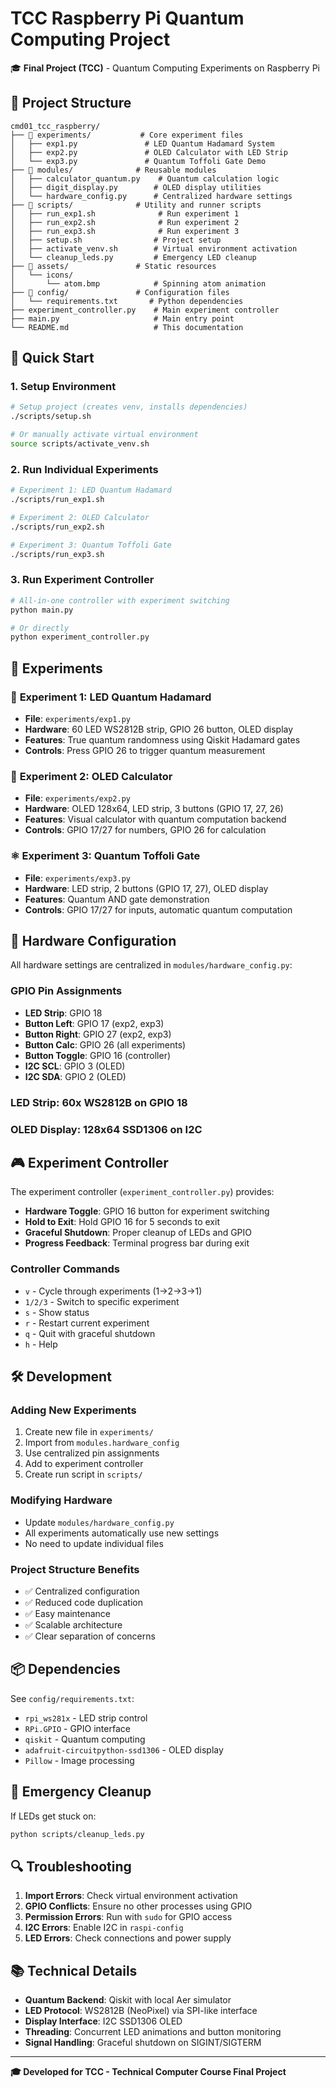 # TCC Raspberry Pi Quantum Computing Project

🎓 **Final Project (TCC)** - Quantum Computing Experiments on Raspberry Pi

## 📁 Project Structure

```
cmd01_tcc_raspberry/
├── 📁 experiments/           # Core experiment files
│   ├── exp1.py               # LED Quantum Hadamard System
│   ├── exp2.py               # OLED Calculator with LED Strip
│   └── exp3.py               # Quantum Toffoli Gate Demo
├── 📁 modules/              # Reusable modules
│   ├── calculator_quantum.py    # Quantum calculation logic
│   ├── digit_display.py        # OLED display utilities
│   └── hardware_config.py      # Centralized hardware settings
├── 📁 scripts/              # Utility and runner scripts
│   ├── run_exp1.sh              # Run experiment 1
│   ├── run_exp2.sh              # Run experiment 2
│   ├── run_exp3.sh              # Run experiment 3
│   ├── setup.sh                # Project setup
│   ├── activate_venv.sh        # Virtual environment activation
│   └── cleanup_leds.py         # Emergency LED cleanup
├── 📁 assets/               # Static resources
│   └── icons/
│       └── atom.bmp            # Spinning atom animation
├── 📁 config/               # Configuration files
│   └── requirements.txt       # Python dependencies
├── experiment_controller.py    # Main experiment controller
├── main.py                     # Main entry point
└── README.md                   # This documentation
```

## 🚀 Quick Start

### 1. **Setup Environment**
```bash
# Setup project (creates venv, installs dependencies)
./scripts/setup.sh

# Or manually activate virtual environment
source scripts/activate_venv.sh
```

### 2. **Run Individual Experiments**
```bash
# Experiment 1: LED Quantum Hadamard
./scripts/run_exp1.sh

# Experiment 2: OLED Calculator
./scripts/run_exp2.sh

# Experiment 3: Quantum Toffoli Gate
./scripts/run_exp3.sh
```

### 3. **Run Experiment Controller**
```bash
# All-in-one controller with experiment switching
python main.py

# Or directly
python experiment_controller.py
```

## 🧪 Experiments

### 🎰 **Experiment 1: LED Quantum Hadamard**
- **File**: `experiments/exp1.py`
- **Hardware**: 60 LED WS2812B strip, GPIO 26 button, OLED display
- **Features**: True quantum randomness using Qiskit Hadamard gates
- **Controls**: Press GPIO 26 to trigger quantum measurement

### 🧮 **Experiment 2: OLED Calculator**
- **File**: `experiments/exp2.py`
- **Hardware**: OLED 128x64, LED strip, 3 buttons (GPIO 17, 27, 26)
- **Features**: Visual calculator with quantum computation backend
- **Controls**: GPIO 17/27 for numbers, GPIO 26 for calculation

### ⚛️ **Experiment 3: Quantum Toffoli Gate**
- **File**: `experiments/exp3.py`
- **Hardware**: LED strip, 2 buttons (GPIO 17, 27), OLED display
- **Features**: Quantum AND gate demonstration
- **Controls**: GPIO 17/27 for inputs, automatic quantum computation

## 🔧 Hardware Configuration

All hardware settings are centralized in `modules/hardware_config.py`:

### **GPIO Pin Assignments**
- **LED Strip**: GPIO 18
- **Button Left**: GPIO 17 (exp2, exp3)
- **Button Right**: GPIO 27 (exp2, exp3)
- **Button Calc**: GPIO 26 (all experiments)
- **Button Toggle**: GPIO 16 (controller)
- **I2C SCL**: GPIO 3 (OLED)
- **I2C SDA**: GPIO 2 (OLED)

### **LED Strip**: 60x WS2812B on GPIO 18
### **OLED Display**: 128x64 SSD1306 on I2C

## 🎮 Experiment Controller

The experiment controller (`experiment_controller.py`) provides:

- **Hardware Toggle**: GPIO 16 button for experiment switching
- **Hold to Exit**: Hold GPIO 16 for 5 seconds to exit
- **Graceful Shutdown**: Proper cleanup of LEDs and GPIO
- **Progress Feedback**: Terminal progress bar during exit

### **Controller Commands**
- `v` - Cycle through experiments (1→2→3→1)
- `1/2/3` - Switch to specific experiment
- `s` - Show status
- `r` - Restart current experiment
- `q` - Quit with graceful shutdown
- `h` - Help

## 🛠️ Development

### **Adding New Experiments**
1. Create new file in `experiments/`
2. Import from `modules.hardware_config`
3. Use centralized pin assignments
4. Add to experiment controller
5. Create run script in `scripts/`

### **Modifying Hardware**
- Update `modules/hardware_config.py`
- All experiments automatically use new settings
- No need to update individual files

### **Project Structure Benefits**
- ✅ Centralized configuration
- ✅ Reduced code duplication
- ✅ Easy maintenance
- ✅ Scalable architecture
- ✅ Clear separation of concerns

## 📦 Dependencies

See `config/requirements.txt`:
- `rpi_ws281x` - LED strip control
- `RPi.GPIO` - GPIO interface
- `qiskit` - Quantum computing
- `adafruit-circuitpython-ssd1306` - OLED display
- `Pillow` - Image processing

## 🚨 Emergency Cleanup

If LEDs get stuck on:
```bash
python scripts/cleanup_leds.py
```

## 🔍 Troubleshooting

1. **Import Errors**: Check virtual environment activation
2. **GPIO Conflicts**: Ensure no other processes using GPIO
3. **Permission Errors**: Run with `sudo` for GPIO access
4. **I2C Errors**: Enable I2C in `raspi-config`
5. **LED Errors**: Check connections and power supply

## 📚 Technical Details

- **Quantum Backend**: Qiskit with local Aer simulator
- **LED Protocol**: WS2812B (NeoPixel) via SPI-like interface
- **Display Interface**: I2C SSD1306 OLED
- **Threading**: Concurrent LED animations and button monitoring
- **Signal Handling**: Graceful shutdown on SIGINT/SIGTERM

---

**🎓 Developed for TCC - Technical Computer Course Final Project**
